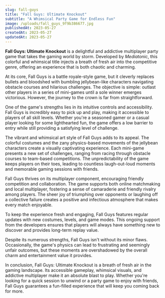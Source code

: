 ```yaml
---
slug: fall-guys
title: "Fall Guys: Ultimate Knockout"
subtitle: "A Whimsical Party Game for Endless Fun"
image: /uploads/fall_guys_9f9b386677.jpg
publishedAt: 2023-05-27
createdAt: 2023-05-27
updatedAt: 2023-05-27
---
```


__Fall Guys: Ultimate Knockout__ is a delightful and addictive multiplayer party game that takes the gaming world by storm. Developed by _Mediatonic_, this colorful and whimsical title injects a breath of fresh air into the competitive genre, offering an experience that is both chaotic and charming.

At its core, Fall Guys is a battle royale-style game, but it cleverly replaces bullets and bloodshed with bumbling jellybean-like characters navigating obstacle courses and hilarious challenges. The objective is simple: outlast other players in a series of mini-games until a sole winner emerges victorious. However, the journey to the crown is far from straightforward.

One of the game's strengths lies in its intuitive controls and accessibility. Fall Guys is incredibly easy to pick up and play, making it accessible to players of all skill levels. Whether you're a seasoned gamer or a casual player looking for some lighthearted fun, the game offers a low barrier to entry while still providing a satisfying level of challenge.

The vibrant and whimsical art style of Fall Guys adds to its appeal. The colorful costumes and the zany physics-based movements of the jellybean characters create a visually captivating experience. Each mini-game presents a new set of challenges, ranging from racing through obstacle courses to team-based competitions. The unpredictability of the game keeps players on their toes, leading to countless laugh-out-loud moments and memorable gaming sessions with friends.

Fall Guys thrives on its multiplayer component, encouraging friendly competition and collaboration. The game supports both online matchmaking and local multiplayer, fostering a sense of camaraderie and friendly rivalry among players. The sheer joy of triumphing over opponents or laughing off a collective failure creates a positive and infectious atmosphere that makes every match enjoyable.

To keep the experience fresh and engaging, Fall Guys features regular updates with new costumes, levels, and game modes. This ongoing support from the developers ensures that players will always have something new to discover and provides long-term replay value.

Despite its numerous strengths, Fall Guys isn't without its minor flaws. Occasionally, the game's physics can lead to frustrating and seemingly unfair outcomes, but these moments are overshadowed by the overall charm and entertainment value it provides.

In conclusion, Fall Guys: Ultimate Knockout is a breath of fresh air in the gaming landscape. Its accessible gameplay, whimsical visuals, and addictive multiplayer make it an absolute blast to play. Whether you're looking for a quick session to unwind or a party game to enjoy with friends, Fall Guys guarantees a fun-filled experience that will keep you coming back for more.
